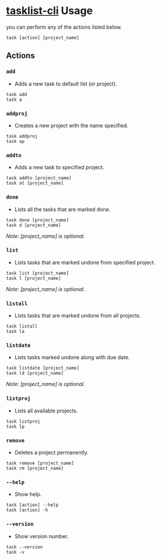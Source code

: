 # [tasklist-cli](https://github.com/manojuppala/tasklist-cli) Usage

you can perform any of the actions listed below.

```shell
task [action] [project_name]
```

## Actions

### `add`

- Adds a new task to default list (or project).

```shell
task add
task a
```

### `addproj`

- Creates a new project with the name specified.

```shell
task addproj
task ap
```

### `addto`

- Adds a new task to specified project.

```shell
task addto [project_name]
task at [project_name]
```

### `done`

- Lists all the tasks that are marked done.

```shell
task done [project_name]
task d [project_name]
```

_Note: [project_name] is optional._

### `list`

- Lists tasks that are marked undone from specified project.

```shell
task list [project_name]
task l [project_name]
```

_Note: [project_name] is optional._

### `listall`

- Lists tasks that are marked undone from all projects.

```shell
task listall
task la
```

### `listdate`

- Lists tasks marked undone along with due date.

```shell
task listdate [project_name]
task ld [project_name]
```

_Note: [project_name] is optional._

### `listproj`

- Lists all available projects.

```shell
task listproj
task lp
```

### `remove`

- Deletes a project permanently.

```shell
task remove [project_name]
task rm [project_name]
```

### `--help`

- Show help.

```shell
task [action] --help
task [action] -h
```

### `--version`

- Show version number.

```shell
task --version
task -v
```
